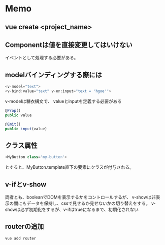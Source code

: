 # Memo

## vue create <project_name>

## Componentは値を直接変更してはいけない
イベントとして処理する必要がある。

## modelバインディングする際には
```ts
<v-model="text">
<v-bind:value="text" v-on:input="text = 'hgoe'">
```
v-modelは糖衣構文で、
valueとinputを定義する必要がある
```ts
@Prop()
public value

@Emit()
public input(value)
```
## クラス属性
```ts
<MyButton class='my-button'>
```
とすると、MyButton.template直下の要素にクラスが付与される。

## v-ifとv-show
両者とも、booleanでDOMを表示するかをコントロールするが、
v-showは非表示の間にもデータを保持し、cssで見せるか見せないかの切り替えをする。
v-showは必ず初期化をするが、v-ifはtrueになるまで、初期化されない

## routerの追加
`vue add router`
